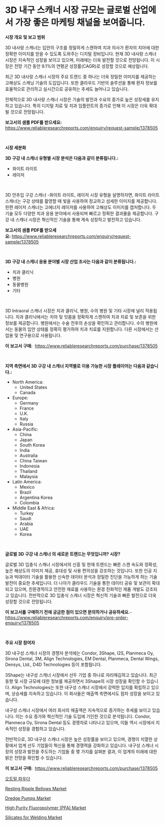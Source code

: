 <p><h1>3D 내구 스캐너 시장 규모는 글로벌 산업에서 가장 좋은 마케팅 채널을 보여줍니다.</h1></p><p><strong>시장 개요 및 보고 범위</strong></p>
<p><p>3D 내사랑 스캐너는 입안의 구조를 정밀하게 스캔하여 치과 의사가 환자의 치아에 대한 정확한 이미지를 얻을 수 있도록 도와주는 디지털 장비입니다. 현재 3D 내사랑 스캐너 시장은 지속적인 성장을 보이고 있으며, 미래에는 더욱 발전할 것으로 전망됩니다. 이 시장은 전망 기간 동안 9.1%의 연평균 성장률(CAGR)로 성장할 것으로 예상됩니다.</p><p>최근 3D 내사랑 스캐너 시장의 주요 트렌드 중 하나는 더욱 정밀한 이미지를 제공하는 고해상도 스캐닝 기술의 도입입니다. 또한 클라우드 기반의 솔루션을 통해 환자 정보를 효율적으로 관리하고 실시간으로 공유하는 추세도 늘어나고 있습니다.</p><p>전체적으로 3D 내사랑 스캐너 시장은 기술의 발전과 수요의 증가로 높은 성장세를 유지하고 있습니다. 특히 디지털 치료 및 치과 임플란트의 증가로 인해 이 시장은 더욱 확대될 것으로 전망됩니다.</p></p>
<p><strong>보고서의 샘플 PDF를 받으세요:</strong> <a href="https://www.reliableresearchreports.com/enquiry/request-sample/1378505">https://www.reliableresearchreports.com/enquiry/request-sample/1378505</a></p>
<p>&nbsp;</p>
<p><strong>시장 세분화</strong></p>
<p><strong>3D 구강 내 스캐너 유형별 시장 분석은 다음과 같이 분류됩니다.:</strong></p>
<p><ul><li>화이트 라이트</li><li>레이저</li></ul></p>
<p>&nbsp;</p>
<p><p>3D 안추입 구강 스캐너 -화이트 라이트, 레이저 시장 유형을 설명하자면, 화이트 라이트 스캐너는 구강 상태를 촬영할 때 빛을 사용하여 정교하고 섬세한 이미지를 제공합니다. 한편 레이저 스캐너는 고에너지 레이저를 사용하여 고해상도 이미지를 캡처합니다. 두 기술 모두 다양한 치과 응용 분야에서 사용되며 빠르고 정확한 결과물을 제공합니다. 구강 내 스캐너 시장은 혁신적인 기술을 통해 계속 성장하고 발전하고 있습니다.</p></p>
<p><strong>보고서의 샘플 PDF를 받으세요:</strong>&nbsp;<a href="https://www.reliableresearchreports.com/enquiry/request-sample/1378505">https://www.reliableresearchreports.com/enquiry/request-sample/1378505</a></p>
<p>&nbsp;</p>
<p><strong> 3D 구강 내 스캐너 응용 분야별 시장 산업 조사는 다음과 같이 분류됩니다.:</strong></p>
<p><ul><li>치과 클리닉</li><li>병원</li><li>동물병원</li><li>기타</li></ul></p>
<p>&nbsp;</p>
<p><p>3D Intraoral 스캐너 시장은 치과 클리닉, 병원, 수의 병원 및 기타 시장에 널리 적용됩니다. 치과 클리닉에서는 치아 및 잇몸을 정확하게 스캔하여 치과 치료 및 보존을 위한 정보를 제공합니다. 병원에서는 수술 전후의 손상을 확인하고 관리합니다. 수의 병원에서는 동물의 입안 상태를 정확히 평가하여 치과 치료를 지원합니다. 다른 시장에서는 산업용 및 연구용으로 사용됩니다.</p></p>
<p><strong>이 보고서 구매:</strong>&nbsp; <a href="https://www.reliableresearchreports.com/purchase/1378505">https://www.reliableresearchreports.com/purchase/1378505</a></p>
<p>&nbsp;</p>
<p><strong>지역 측면에서 3D 구강 내 스캐너 지역별로 이용 가능한 시장 플레이어는 다음과 같습니다.:</strong></p>
<p><ul>
    <li>
        North America:
        <ul>
            <li>United States</li>
            <li>Canada</li>
        </ul>
    </li>
    <li>
        Europe:
        <ul>
            <li>Germany</li>
            <li>France</li>
            <li>U.K.</li>
            <li>Italy</li>
            <li>Russia</li>
        </ul>
    </li>
    <li>
        Asia-Pacific:
        <ul>
            <li>China</li>
            <li>Japan</li>
            <li>South Korea</li>
            <li>India</li>
            <li>Australia</li>
            <li>China Taiwan</li>
            <li>Indonesia</li>
            <li>Thailand</li>
            <li>Malaysia</li>
        </ul>
    </li>
    <li>
        Latin America:
        <ul>
            <li>Mexico</li>
            <li>Brazil</li>
            <li>Argentina Korea</li>
            <li>Colombia</li>
        </ul>
    </li>
    <li>
        Middle East & Africa:
        <ul>
            <li>Turkey</li>
            <li>Saudi</li>
            <li>Arabia</li>
            <li>UAE</li>
            <li>Korea</li>
        </ul>
    </li>
    </ul></p>
<p>&nbsp;</p>
<p><strong>글로벌 3D 구강 내 스캐너 의 새로운 트렌드는 무엇입니까? 시장?</strong></p>
<p><p>글로벌 3D 입충식 스캐너 시장에서의 신흥 및 현재 트렌드는 빠른 스캔 속도와 정확성, 높은 해상도의 이미지 제공, 휴대성 및 사용 편의성을 강조하는 것입니다. 또한 인공 지능과 빅데이터 기술을 활용한 신속한 데이터 분석과 정밀한 진단을 가능하게 하는 기술 발전이 중요한 추세입니다. 더 나아가 클라우드 기술을 통한 데이터 공유 및 보관이 확대되고 있으며, 친환경적이고 안전한 재료를 사용하는 환경 친화적인 제품 개발도 강조되고 있습니다. 전반적으로 3D 입충식 스캐너 시장은 혁신적 기술과 빠른 발전으로 더욱 성장할 것으로 전망됩니다.</p></p>
<p><strong>이 보고서를 구매하기 전에 궁금한 점이 있으면 문의하거나 공유하세요.</strong>- <a href="https://www.reliableresearchreports.com/enquiry/pre-order-enquiry/1378505">https://www.reliableresearchreports.com/enquiry/pre-order-enquiry/1378505</a></p>
<p>&nbsp;</p>
<p><strong>주요 시장 참여자</strong></p>
<p><p>3D 내구성 스캐너 시장의 경쟁자 분석에는 Condor, 3Shape, I2S, Planmeca Oy, Sirona Dental, 3M, Align Technologies, EM Dental, Planmeca, Dental Wings, Densys, Ltd., D4D Technologies 등이 포함됩니다.</p><p>3Shape는 내구성 스캐너 시장에서 선두 기업 중 하나로 자리매김하고 있습니다. 최근 동향 및 시장 규모에 대한 정보를 제공하면서 3Shape의 시장 성장을 확인할 수 있습니다. Align Technologies는 또한 내구성 스캐너 시장에서 강력한 입지를 확립하고 있으며, 상승세를 지속하고 있습니다. 이 회사들은 매출액 측면에서도 점차 성장을 보이고 있습니다.</p><p>내구성 스캐너 시장에서 여러 회사의 매출액은 지속적으로 증가하는 추세를 보이고 있습니다. 이는 수요 증가와 혁신적인 기술 도입에 기인한 것으로 분석됩니다. Condor, Planmeca Oy, Sirona Dental 등도 경쟁자로 나타나고 있으며, 이들 역시 시장에서 지속적인 성장을 경험하고 있습니다.</p><p>전반적으로, 3D 내구성 스캐너 시장은 높은 성장률을 보이고 있으며, 경쟁이 치열한 상황에서 업계 선두 기업들이 혁신을 통해 경쟁력을 강화하고 있습니다. 내구성 스캐너 시장의 성장과 발전을 주도하는 기업들 중 몇 가지를 살펴본 결과, 이 업계의 미래에 대한 밝은 전망을 확인할 수 있습니다.</p></p>
<p><strong>이 보고서 구매:</strong>&nbsp;&nbsp;<a href="https://www.reliableresearchreports.com/purchase/1378505">https://www.reliableresearchreports.com/purchase/1378505</a></p>
<p><p><a href="https://github.com/vskv4779xr1/Market-Research-Report-List-1/blob/main/2502435589.md">오트밀 파우더</a></p><p><a href="https://issuu.com/reportprime-2/docs/resting-ripple-bellows-market-size-2030.pptx">Resting Ripple Bellows Market</a></p><p><a href="https://issuu.com/reportprime-2/docs/dredge-pumps-market-size-2030.pptx">Dredge Pumps Market</a></p><p><a href="https://github.com/BryceTownsendr/Market-Research-Report-List-3/blob/main/high-purity-fluoropolymer-pfa-market.md">High Purity Fluoropolymer (PFA) Market</a></p><p><a href="https://github.com/mahnoor2003/Market-Research-Report-List-3/blob/main/silicates-for-welding-market.md">Silicates for Welding Market</a></p></p>
